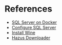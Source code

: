 # References

* [SQL Server on Docker](https://docs.microsoft.com/en-us/sql/linux/quickstart-install-connect-docker?view=sql-server-linux-2017)
* [Configure SQL Server](https://docs.microsoft.com/en-us/sql/linux/sql-server-linux-configure-docker?view=sql-server-linux-2017)
* [Install Wine](http://www.linuxandubuntu.com/home/how-to-install-wine-and-run-windows-apps-in-linux)
* [Hazus Downloader](https://msc.fema.gov/portal/resources/download#HazusDownloadAnchor)
